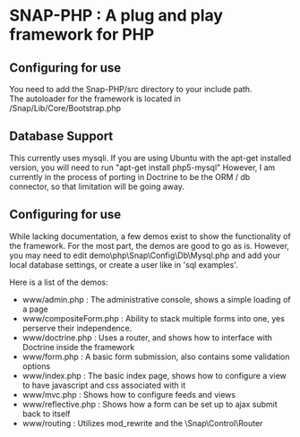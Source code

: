 SNAP-PHP : A plug and play framework for PHP
==================================================

Configuring for use
--------------------------------------
You need to add the Snap-PHP/src directory to your include path.  
The autoloader for the framework is located in /Snap/Lib/Core/Bootstrap.php

Database Support 
--------------------------------------
This currently uses mysqli.  If you are using Ubuntu with the apt-get installed version, you will need to run "apt-get install php5-mysql"
However, I am currently in the process of porting in Doctrine to be the ORM / db connector, so that limitation will be going away.

Configuring for use
--------------------------------------
While lacking documentation, a few demos exist to show the functionality of the framework.  For the most part, the demos are good to go as is.
However, you may need to edit demo\php\Snap\Config\Db\Mysql.php and add your local database settings, or create a user like in 'sql examples'.

Here is a list of the demos:
- www/admin.php         : The administrative console, shows a simple loading of a page
- www/compositeForm.php : Ability to stack multiple forms into one, yes perserve their independence.
- www/doctrine.php      : Uses a router, and shows how to interface with Doctrine inside the framework
- www/form.php          : A basic form submission, also contains some validation options
- www/index.php         : The basic index page, shows how to configure a view to have javascript and css associated with it
- www/mvc.php           : Shows how to configure feeds and views
- www/reflective.php    : Shows how a form can be set up to ajax submit back to itself
- www/routing           : Utilizes mod_rewrite and the \Snap\Control\Router
